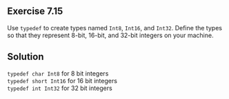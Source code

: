 ## Exercise 7.15

Use `typedef` to create types named `Int8`, `Int16`, and `Int32`. Define the types so that they represent 8-bit, 16-bit, and 32-bit integers on your machine.

## Solution

`typedef char Int8` for 8 bit integers  
`typedef short Int16` for 16 bit integers  
`typedef int Int32` for 32 bit integers  
